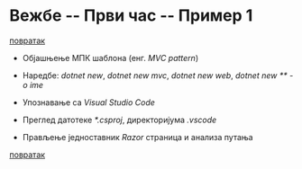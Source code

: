 # Вежбе -- Први час -- Пример 1

[повратак](../../README.md)

* Објашњење МПК шаблона (енг. _MVC pattern_)

* Наредбе: _dotnet new_, _dotnet new mvc_, _dotnet new web_, _dotnet new ** -o ime_

* Упознавање са _Visual Studio Code_

* Преглед датотеке _*.csproj_, директоријума _.vscode_

* Прављење једноставник _Razor_ страница и анализа путања


[повратак](../../README.md)


